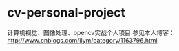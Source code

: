 # cv-personal-project
计算机视觉、图像处理、opencv实战个人项目
参见本人博客：http://www.cnblogs.com/ilym/category/1163796.html
